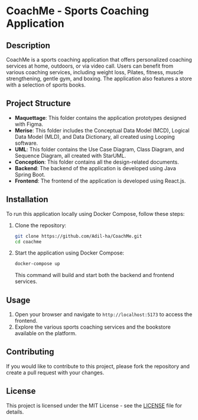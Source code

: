 # CoachMe - Sports Coaching Application

## Description

CoachMe is a sports coaching application that offers personalized coaching services at home, outdoors, or via video call. Users can benefit from various coaching services, including weight loss, Pilates, fitness, muscle strengthening, gentle gym, and boxing. The application also features a store with a selection of sports books.

## Project Structure

- **Maquettage**: This folder contains the application prototypes designed with Figma.
- **Merise**: This folder includes the Conceptual Data Model (MCD), Logical Data Model (MLD), and Data Dictionary, all created using Looping software.
- **UML**: This folder contains the Use Case Diagram, Class Diagram, and Sequence Diagram, all created with StarUML.
- **Conception**: This folder contains all the design-related documents.
- **Backend**: The backend of the application is developed using Java Spring Boot.
- **Frontend**: The frontend of the application is developed using React.js.

## Installation

To run this application locally using Docker Compose, follow these steps:

1. Clone the repository:
    ```bash
    git clone https://github.com/Adil-ha/CoachMe.git
    cd coachme
    ```

2. Start the application using Docker Compose:
    ```bash
    docker-compose up
    ```

   This command will build and start both the backend and frontend services.

## Usage

1. Open your browser and navigate to `http://localhost:5173` to access the frontend.
2. Explore the various sports coaching services and the bookstore available on the platform.

## Contributing

If you would like to contribute to this project, please fork the repository and create a pull request with your changes.

## License

This project is licensed under the MIT License - see the [LICENSE](LICENSE) file for details.

